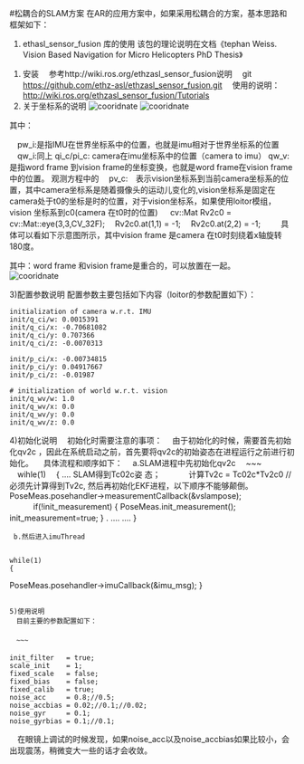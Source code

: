 
#松耦合的SLAM方案
在AR的应用方案中，如果采用松耦合的方案，基本思路和框架如下：
1.  ethasl_sensor_fusion 库的使用
该包的理论说明在文档《tephan Weiss. Vision Based Navigation for Micro Helicopters PhD Thesis》

1) 安装
　参考http://wiki.ros.org/ethzasl_sensor_fusion说明
　git https://github.com/ethz-asl/ethzasl_sensor_fusion.git
　使用的说明：
　http://wiki.ros.org/ethzasl_sensor_fusion/Tutorials
2) 关于坐标系的说明
![cooridnate](/home/ccdeng/project/notebook/framesetup.png)
![cooridnate](/home/ccdeng/project/notebook/structure.png)


其中：
  
　pw_i:是指IMU在世界坐标系中的位置，也就是imu相对于世界坐标系的位置
　qw_i:同上
    qi_c/pi_c: camera在imu坐标系中的位置（camera to imu）
qw_v:是指word frame 到vision frame的坐标变换，也就是word frame在vision frame中的位置。
观测方程中的
　pv_c:　表示vision坐标系到当前camera坐标系的位置，其中camera坐标系是随着摄像头的运动儿变化的,vision坐标系是固定在camera处于t0的坐标是时的位置，对于vision坐标系，如果使用loitor模组，vision 坐标系到c0(camera 在t0时的位置)
　   cv::Mat Rv2c0 = cv::Mat::eye(3,3,CV_32F); 
    　Rv2c0.at<float>(1,1) = -1; 
    　Rv2c0.at<float>(2,2) = -1;
　 　具体可以看如下示意图所示，其中vision frame 是camera 在t0时刻绕着x轴旋转180度。

其中：word frame 和vision frame是重合的，可以放置在一起。
　![cooridnate](/home/ccdeng/project/notebook/reason.jpg)




3)配置参数说明
   配置参数主要包括如下内容（loitor的参数配置如下）：
~~~
initialization of camera w.r.t. IMU 
init/q_ci/w: 0.0015391 
init/q_ci/x: -0.70681082 
init/q_ci/y: 0.707366 
init/q_ci/z: -0.0070313 

init/p_ci/x: -0.00734815    
init/p_ci/y: 0.04917667 
init/p_ci/z: -0.01987 

# initialization of world w.r.t. vision 
init/q_wv/w: 1.0 
init/q_wv/x: 0.0 
init/q_wv/y: 0.0 
init/q_wv/z: 0.0
~~~
4)初始化说明
　初始化时需要注意的事项：
　由于初始化的时候，需要首先初始化qv2c ，因此在系统启动之前，首先要将qv2c的初始姿态在进程运行之前进行初始化。
　具体流程和顺序如下：
　a.SLAM进程中先初始化qv2c
　~~~
　wihle(1)
　{
	….
	SLAM得到Tc02c姿 态；
　　　 计算Tv2c = Tc02c*Tv2c0
          // 必须先计算得到Tv2c, 然后再初始化EKF进程，以下顺序不能够颠倒。 
          PoseMeas.posehandler->measurementCallback(&vslampose); 
　　　if(!init_measurement) 
                            { 
                                PoseMeas.init_measurement(); 
                                init_measurement=true; 
                            }
 .	….
	….
}　
~~~
 b.然后进入imuThread
 
 ~~~
 
    while(1)
    {
   PoseMeas.posehandler->imuCallback(&imu_msg);
  }
~~~

5)使用说明
　目前主要的参数配置如下：
　
　~~~
　
init_filter   = true; 
scale_init    = 1; 
fixed_scale   = false; 
fixed_bias    = false; 
fixed_calib   = true; 
noise_acc     = 0.8;//0.5; 
noise_accbias = 0.02;//0.1;//0.02; 
noise_gyr     = 0.1; 
noise_gyrbias = 0.1;//0.1; 

~~~
　在眼镜上调试的时候发现，如果noise_acc以及noise_accbias如果比较小，会出现震荡，稍微变大一些的话才会收敛。